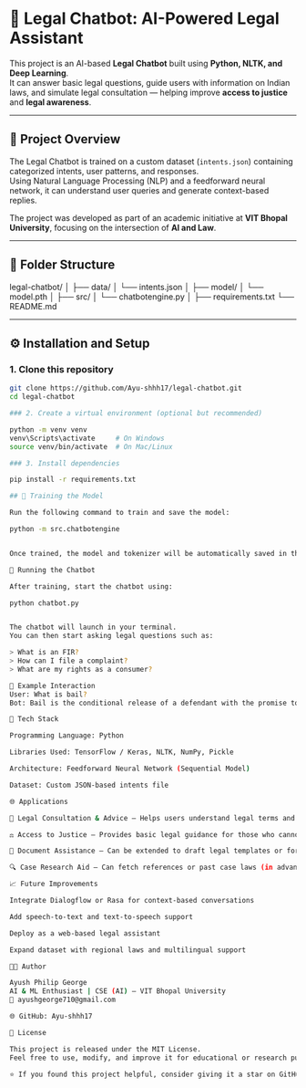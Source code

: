 # 🧠 Legal Chatbot: AI-Powered Legal Assistant

This project is an AI-based **Legal Chatbot** built using **Python, NLTK, and Deep Learning**.  
It can answer basic legal questions, guide users with information on Indian laws, and simulate legal consultation — helping improve **access to justice** and **legal awareness**.

---

## 🚀 Project Overview

The Legal Chatbot is trained on a custom dataset (`intents.json`) containing categorized intents, user patterns, and responses.  
Using Natural Language Processing (NLP) and a feedforward neural network, it can understand user queries and generate context-based replies.

The project was developed as part of an academic initiative at **VIT Bhopal University**, focusing on the intersection of **AI and Law**.

---

## 🧩 Folder Structure

legal-chatbot/
│
├── data/
│   └── intents.json
│
├── model/
│   └── model.pth
│
├── src/
│   └── chatbotengine.py
│
├── requirements.txt
└── README.md      


---

## ⚙️ Installation and Setup

### 1. Clone this repository

```bash
git clone https://github.com/Ayu-shhh17/legal-chatbot.git
cd legal-chatbot

### 2. Create a virtual environment (optional but recommended)

python -m venv venv
venv\Scripts\activate     # On Windows
source venv/bin/activate  # On Mac/Linux

### 3. Install dependencies

pip install -r requirements.txt

## 🧠 Training the Model

Run the following command to train and save the model:

python -m src.chatbotengine


Once trained, the model and tokenizer will be automatically saved in the model/ folder.

💬 Running the Chatbot

After training, start the chatbot using:

python chatbot.py


The chatbot will launch in your terminal.
You can then start asking legal questions such as:

> What is an FIR?
> How can I file a complaint?
> What are my rights as a consumer?

🧾 Example Interaction
User: What is bail?
Bot: Bail is the conditional release of a defendant with the promise to appear in court when required.

🧠 Tech Stack

Programming Language: Python

Libraries Used: TensorFlow / Keras, NLTK, NumPy, Pickle

Architecture: Feedforward Neural Network (Sequential Model)

Dataset: Custom JSON-based intents file

🌐 Applications

🧾 Legal Consultation & Advice – Helps users understand legal terms and procedures.

⚖️ Access to Justice – Provides basic legal guidance for those who cannot afford lawyers.

🧮 Document Assistance – Can be extended to draft legal templates or forms.

🔍 Case Research Aid – Can fetch references or past case laws (in advanced versions).

📈 Future Improvements

Integrate Dialogflow or Rasa for context-based conversations

Add speech-to-text and text-to-speech support

Deploy as a web-based legal assistant

Expand dataset with regional laws and multilingual support

🧑‍💻 Author

Ayush Philip George
AI & ML Enthusiast | CSE (AI) – VIT Bhopal University
📧 ayushgeorge710@gmail.com

🌐 GitHub: Ayu-shhh17

🪪 License

This project is released under the MIT License.
Feel free to use, modify, and improve it for educational or research purposes.

⭐ If you found this project helpful, consider giving it a star on GitHub!
